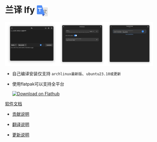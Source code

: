 # 兰译 lfy <img src="data/resources/icons/hicolor/scalable/apps/cool.ldr.lfy.svg" width = "36" height = "36" alt="兰译" align=center />

<center>
<div style="display: flex;">
    <img src="https://raw.githubusercontent.com/ldrfy/docs/main/images/main.png" alt="首页" style="width: 35%;">
    <img src="https://raw.githubusercontent.com/ldrfy/docs/main/images/preference.png" alt="设置1" style="width: 31%;">
    <img src="https://raw.githubusercontent.com/ldrfy/docs/main/images/server-preference.png" alt="设置2" style="width: 31%;">
</div>
</center>

- 自己编译安装仅支持 `archlinux最新版`、`ubuntu23.10或更新`
- 使用flatpak可以支持全平台

    <a href='https://flathub.org/apps/details/cool.ldr.lfy'><img width='120' alt='Download on Flathub' src='https://flathub.org/assets/badges/flathub-badge-en.png'/></a>


[软件文档](https://github.com/ldrfy/docs)

- [贡献说明](https://github.com/ldrfy/docs/CONTRIBUTE.md)

- [翻译说明](https://github.com/ldrfy/docs/TRANSLATE.md)

- [更新说明](https://github.com/ldrfy/docs/CHANGELOG.md)
